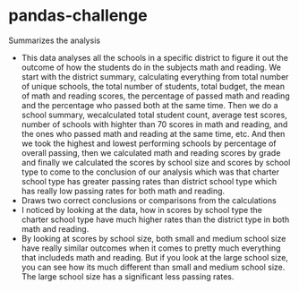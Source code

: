 # pandas-challenge
Summarizes the analysis
- This data analyses all the schools in a specific district to figure it out the outcome of how the students do in the subjects math and reading. We start with the district summary, calculating everything from total number of unique schools, the total number of students, total budget, the mean of math and reading scores, the percentage of passed math and reading and the percentage who passed both at the same time. Then we do a school summary, wecalculated total student count, average test scores, number of schools with highter than 70 scores in math and reading, and the ones who passed math and reading at the same time, etc. And then we took the highest and lowest performing schools by percentage of overall passing, then we calculated math and reading scores by grade and finally we calculated the scores by school size and scores by school type to come to the conclusion of our analysis which was that charter school type has greater passing rates than district school type which has really low passing rates for both math and reading.
- Draws two correct conclusions or comparisons from the calculations
- I noticed by looking at the data, how in scores by school type the charter school type have much higher rates than the district type in both math and reading.
- By looking at scores by school size, both small and medium school size have really similar outcomes when it comes to pretty much everything that includeds math and reading. But if you look at the large school size, you can see how its much different than small and medium school size. The large school size has a significant less passing rates. 
